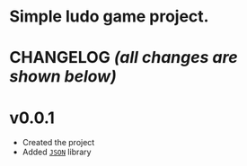 # Simple ludo game project.

# CHANGELOG <i>(all changes are shown below)</i>

# v0.0.1
- Created the project
- Added <a href='https://github.com/nlohmann/json'>`JSON`</a> library